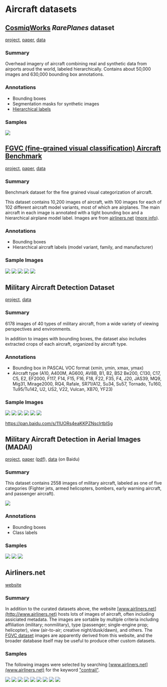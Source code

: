 # Aircraft datasets
## [CosmiqWorks](https://www.cosmiqworks.org/) *RarePlanes* dataset

[project](https://www.cosmiqworks.org/RarePlanes/), [paper](https://arxiv.org/abs/2006.02963), [data](https://www.cosmiqworks.org/rareplanes-public-user-guide/)

### Summary
Overhead imagery of aircraft combining real and synthetic data from airports aroud the world, labeled hierarchically. Contains about 50,000 images and 630,000 bounding box annotations.

### Annotations
- Bounding boxes
- Segmentation masks for synthetic images
- [Hierarchical labels](https://www.cosmiqworks.org/wp-content/uploads/2020/05/rareplanes-features.jpg)

### Samples
![](doc/rareplanes/rareplanes.jpg)


## [FGVC (fine-grained visual classification) Aircraft Benchmark](https://www.robots.ox.ac.uk/~vgg/data/fgvc-aircraft/)

[project](https://www.robots.ox.ac.uk/~vgg/data/fgvc-aircraft/), [paper](https://arxiv.org/abs/1306.5151), [data](https://www.robots.ox.ac.uk/~vgg/data/fgvc-aircraft/archives/fgvc-aircraft-2013b.tar.gz)

### Summary

Benchmark dataset for the fine grained visual categorization of aircraft.

This dataset contains 10,200 images of aircraft, with 100 images for each of 102 different aircraft model variants, most of which are airplanes. The main aircraft in each image is annotated with a tight bounding box and a hierarchical airplane model label. Images are from [airliners.net](www.airliners.net) ([more info](#airlinersnet)).

### Annotations
- Bounding boxes
- Hierarchical aircraft labels (model variant, family, and manufacturer)

### Sample Images

![](doc/fgvc/fgvc_01.jpg)
![](doc/fgvc/fgvc_02.jpg)
![](doc/fgvc/fgvc_03.jpg)
![](doc/fgvc/fgvc_04.jpg)
![](doc/fgvc/fgvc_05.jpg)



## Military Aircraft Detection Dataset
[project](https://www.kaggle.com/datasets/a2015003713/militaryaircraftdetectiondataset), 
[data](https://www.kaggle.com/datasets/a2015003713/militaryaircraftdetectiondataset/download)

### Summary
6178 images of 40 types of military aircraft, from a wide variety of viewing perspectives and environments.

In addition to images with bounding boxes, the dataset also includes extracted crops of each aircraft, organized by aircraft type.

### Annotations
- Bounding box in PASCAL VOC format (xmin, ymin, xmax, ymax)
- Aircraft type (A10, A400M, AG600, AV8B, B1, B2, B52 Be200, C130, C17, C5, E2, EF2000, F117, F14, F15, F16, F18, F22, F35, F4, J20, JAS39, MQ9, Mig31, Mirage2000, RQ4, Rafale, SR71/A12, Su34, Su57, Tornado, Tu160, Tu95/Tu142, U2, US2, V22, Vulcan, XB70, YF23)

### Sample Images

![](doc/madd/madd_01.jpg)
![](doc/madd/madd_02.jpg)
![](doc/madd/madd_03.jpg)
![](doc/madd/madd_04.jpg)
![](doc/madd/madd_05.jpg)
![](doc/madd/madd_06.jpg)


https://pan.baidu.com/s/11UORs4eaKKPZNscIrtbISg

## Military Aircraft Detection in Aerial Images (MADAI)

[project](https://github.com/wangyanfeng231/TransEffiDet), [paper](https://www.hindawi.com/journals/cin/2022/2262549/) ([pdf](https://downloads.hindawi.com/journals/cin/2022/2262549.pdf)), [data](https://pan.baidu.com/s/11UORs4eaKKPZNscIrtbISg) (on Baidu)

### Summary
This dataset contains 2558 images of military aircraft, labeled as one of five categories (Fighter jets, armed helicopters, bombers, early warning aircraft, and passenger aircraft). 

![](doc/madai/table.png)

### Annotations
- Bounding boxes
- Class labels

### Samples
![](doc/madai/madai_01.jpg)
![](doc/madai/madai_02.jpg)
![](doc/madai/madai_03.jpg)

## Airliners.net
[website](https://www.airliners.net/)

### Summary
In addition to the curated datasets above, the website [www.airliners.net](http://www.airliners.net) hosts lots of images of aircraft, often including assiciated metadata. The images are sortable by multiple criteria including affiliation (military; nonmilitary), type (passenger; single-engine prop; helicopter), view (air-to-air; creative night/dusk/dawn), and others. The [FGVC dataset](#fgvc-fine-grained-visual-classification-aircraft-benchmark) images are apparently derived from this website, and the broader database itself may be useful to produce other custom datasets.

### Samples
The following images were selected by searching [www.airliners.net](www.airliners.net) for the keyword ["contrail"](https://www.airliners.net/search?keywords=contrail).

![](doc/airliners.net/airliners_01.jpg)
![](doc/airliners.net/airliners_02.jpg)
![](doc/airliners.net/airliners_03.jpg)
![](doc/airliners.net/airliners_04.jpg)
![](doc/airliners.net/airliners_05.jpg)
![](doc/airliners.net/airliners_06.jpg)
![](doc/airliners.net/airliners_07.jpg)
![](doc/airliners.net/airliners_08.jpg)
![](doc/airliners.net/airliners_09.jpg)

